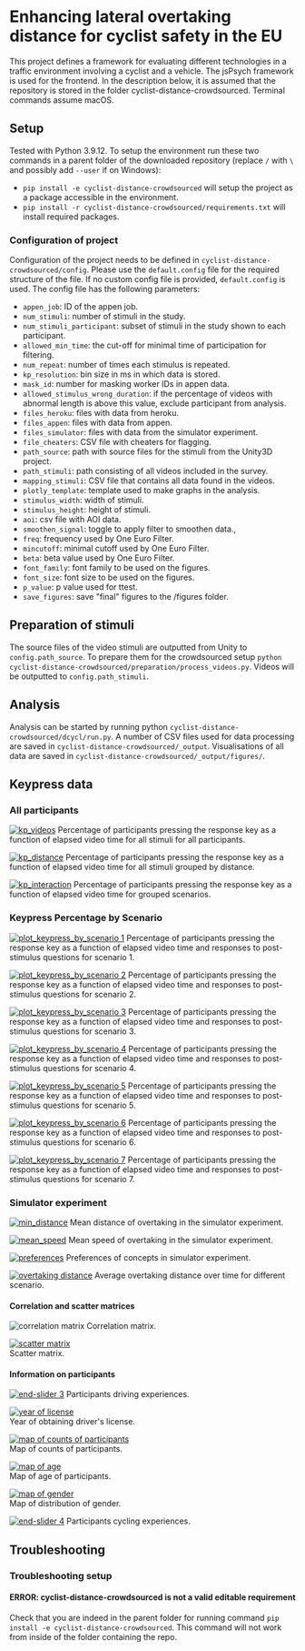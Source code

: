 # Enhancing lateral overtaking distance for cyclist safety in the EU
This project defines a framework for evaluating different technologies in a traffic environment involving a cyclist and a vehicle. The jsPsych framework is used for the frontend. In the description below, it is assumed that the repository is stored in the folder cyclist-distance-crowdsourced. Terminal commands assume macOS.

## Setup
Tested with Python 3.9.12. To setup the environment run these two commands in a parent folder of the downloaded repository (replace `/` with `\` and possibly add `--user` if on Windows):
- `pip install -e cyclist-distance-crowdsourced` will setup the project as a package accessible in the environment.
- `pip install -r cyclist-distance-crowdsourced/requirements.txt` will install required packages.

### Configuration of project
Configuration of the project needs to be defined in `cyclist-distance-crowdsourced/config`. Please use the `default.config` file for the required structure of the file. If no custom config file is provided, `default.config` is used. The config file has the following parameters:
* `appen_job`: ID of the appen job.
* `num_stimuli`: number of stimuli in the study.
* `num_stimuli_participant`: subset of stimuli in the study shown to each participant.
* `allowed_min_time`: the cut-off for minimal time of participation for filtering.
* `num_repeat`: number of times each stimulus is repeated.
* `kp_resolution`: bin size in ms in which data is stored.
* `mask_id`: number for masking worker IDs in appen data.
* `allowed_stimulus_wrong_duration`: if the percentage of videos with abnormal length is above this value, exclude participant from analysis.
* `files_heroku`: files with data from heroku.
* `files_appen`: files with data from appen.
* `files_simulator`: files with data from the simulator experiment.
* `file_cheaters`: CSV file with cheaters for flagging.
* `path_source`: path with source files for the stimuli from the Unity3D project.
* `path_stimuli`: path consisting of all videos included in the survey.
* `mapping_stimuli`: CSV file that contains all data found in the videos.
* `plotly_template`: template used to make graphs in the analysis.
* `stimulus_width`: width of stimuli.
* `stimulus_height`: height of stimuli.
* `aoi`: csv file with AOI data.
* `smoothen_signal`: toggle to apply filter to smoothen data.,
* `freq`: frequency used by One Euro Filter.
* `mincutoff`: minimal cutoff used by One Euro Filter.
* `beta`: beta value used by One Euro Filter.
* `font_family`: font family to be used on the figures.
* `font_size`: font size to be used on the figures.
* `p_value`: p value used for ttest.
* `save_figures`: save "final" figures to the /figures folder.

## Preparation of stimuli
The source files of the video stimuli are outputted from Unity to `config.path_source`. To prepare them for the crowdsourced setup `python cyclist-distance-crowdsourced/preparation/process_videos.py`. Videos will be outputted to `config.path_stimuli`.

## Analysis
Analysis can be started by running python `cyclist-distance-crowdsourced/dcycl/run.py`. A number of CSV files used for data processing are saved in `cyclist-distance-crowdsourced/_output`. Visualisations of all data are saved in `cyclist-distance-crowdsourced/_output/figures/`.

## Keypress data
### All participants
[![kp_videos](figures/kp_videos.png?raw=true)](https://htmlpreview.github.io/?https://github.com/gip58/cyclist-distance-crowdsourced/blob/main/figures/kp_videos.html)
Percentage of participants pressing the response key as a function of elapsed video time for all stimuli for all participants.

[![kp_distance](figures/kp_distance-0.8-1.6-2.4.png?raw=true)](https://htmlpreview.github.io/?https://github.com/gip58/cyclist-distance-crowdsourced/blob/main/figures/kp_distance-0.8-1.6-2.4)
Percentage of participants pressing the response key as a function of elapsed video time for all stimuli grouped by distance.

[![kp_interaction](figures/kp_interaction-bike_laser_projection-vertical_sign-road_markings-car_laser_projection-control-unprotected_cycling_path-no_road_mark.png?raw=true)](https://htmlpreview.github.io/?https://github.com/gip58/cyclist-distance-crowdsourced/blob/main/figures/kp_interaction-bike_laser_projection-vertical_sign-road_markings-car_laser_projection-control-unprotected_cycling_path-no_road_mark.html)
Percentage of participants pressing the response key as a function of elapsed video time for grouped scenarios.

### Keypress Percentage by Scenario
[![plot_keypress_by_scenario 1](figures/kp_videos_sliders_0,1,2.png?raw=true)](https://htmlpreview.github.io/?https://github.com/gip58/cyclist-distance-crowdsourced/blob/main/figures/kp_videos_sliders_0%2C1%2C2.html)
 Percentage of participants pressing the response key as a function of elapsed video time and responses to post-stimulus questions for scenario 1.

[![plot_keypress_by_scenario 2](figures/kp_videos_sliders_3,4,5.png?raw=true)](https://htmlpreview.github.io/?https://github.com/gip58/cyclist-distance-crowdsourced/blob/main/figures/kp_videos_sliders_3%2C4%2C5.html)
Percentage of participants pressing the response key as a function of elapsed video time and responses to post-stimulus questions for scenario 2.

[![plot_keypress_by_scenario 3](figures/kp_videos_sliders_6,7,8.png?raw=true)](https://htmlpreview.github.io/?https://github.com/gip58/cyclist-distance-crowdsourced/blob/main/figures/kp_videos_sliders_6%2C7%2C8.html)
Percentage of participants pressing the response key as a function of elapsed video time and responses to post-stimulus questions for scenario 3.

[![plot_keypress_by_scenario 4](figures/kp_videos_sliders_9,10,11.png?raw=true)](https://htmlpreview.github.io/?https://github.com/gip58/cyclist-distance-crowdsourced/blob/main/figures/kp_videos_sliders_9%2C10%2C11.html)
Percentage of participants pressing the response key as a function of elapsed video time and responses to post-stimulus questions for scenario 4.

[![plot_keypress_by_scenario 5](figures/kp_videos_sliders_12,13,14.png?raw=true)](https://htmlpreview.github.io/?https://github.com/gip58/cyclist-distance-crowdsourced/blob/main/figures/kp_videos_sliders_12%2C13%2C14.htmll)
Percentage of participants pressing the response key as a function of elapsed video time and responses to post-stimulus questions for scenario 5.

[![plot_keypress_by_scenario 6](figures/kp_videos_sliders_15,16,17.png?raw=true)](https://htmlpreview.github.io/?https://github.com/gip58/cyclist-distance-crowdsourced/blob/main/figures/kp_videos_sliders_15%2C16%2C17.html)
Percentage of participants pressing the response key as a function of elapsed video time and responses to post-stimulus questions for scenario 6.

[![plot_keypress_by_scenario 7](figures/kp_videos_sliders_18,19,20.png?raw=true)](https://htmlpreview.github.io/?https://github.com/gip58/cyclist-distance-crowdsourced/blob/main/figures/kp_videos_sliders_18%2C19%2C20.html)
Percentage of participants pressing the response key as a function of elapsed video time and responses to post-stimulus questions for scenario 7.

### Simulator experiment
[![min_distance](figures/min_distance.png?raw=true)](https://htmlpreview.github.io/?https://github.com/gip58/cyclist-distance-crowdsourced/blob/main/figures/min_distance.html)
Mean distance of overtaking in the simulator experiment.

[![mean_speed](figures/mean_speed.png?raw=true)](https://htmlpreview.github.io/?https://github.com/gip58/cyclist-distance-crowdsourced/blob/main/figures/mean_speed.html)
Mean speed of overtaking in the simulator experiment.

[![preferences](figures/preferences.png?raw=true)](https://htmlpreview.github.io/?https://github.com/gip58/cyclist-distance-crowdsourced/blob/main/figures/preferences.html)
Preferences of concepts in simulator experiment.

[![overtaking distance](figures/overtaking_distance.png?raw=true)](https://htmlpreview.github.io/?https://github.com/gip58/cyclist-distance-crowdsourced/blob/main/figures/overtaking_distance.html)
Average overtaking distance over time for different scenario.

#### Correlation and scatter matrices
![correlation matrix](https://github.com/gip58/cyclist-distance-crowdsourced/blob/main/figures/corr_matrix.jpg)
Correlation matrix.

[![scatter matrix](figures/scatter_matrix.png)](https://htmlpreview.github.io/?https://github.com/gip58/cyclist-distance-crowdsourced/blob/main/figures/scatter_matrix.html)  
Scatter matrix.

<!-- ## Area of Interest (AOI)
### For all participants
[![end-slider](figures/hist_end2-scenario_number-0.png?raw=true)](https://htmlpreview.github.io/?https://github.com/gip58/cyclist-distance-crowdsourced/blob/main/figures/hist_end2-scenario_number-0.html)
Participants end slider responses to which scenario was most helpful.

[![end-slider 2](figures/hist_end2-slider-0-0.png?raw=true)](https://htmlpreview.github.io/?https://htmlpreview.github.io/?https://github.com/gip58/cyclist-distance-crowdsourced/blob/main/figures/hist_end2-slider-0-0.html)
Participants end slider responses experienced to stress. -->

#### Information on participants
[![end-slider 3](figures/hist_driving_freq.png?raw=true)](https://htmlpreview.github.io/?https://github.com/gip58/cyclist-distance-crowdsourced/blob/main/figures/hist_driving_freq.html)
Participants driving experiences.

[![year of license](figures/map_year_license.png)](https://htmlpreview.github.io/?https://github.com/gip58/cyclist-distance-crowdsourced/blob/main/figures/map_year_license.html)  
Year of obtaining driver's license.

[![map of counts of participants](figures/map_counts.png)](https://htmlpreview.github.io/?https://github.com/gip58/cyclist-distance-crowdsourced/blob/main/figures/map_counts.html)  
Map of counts of participants.

[![map of age](figures/map_age.png)](https://htmlpreview.github.io/?https://github.com/gip58/cyclist-distance-crowdsourced/blob/main/figures/map_age.html)  
Map of age of participants.

[![map of gender](figures/map_gender.png)](https://htmlpreview.github.io/?https://github.com/gip58/cyclist-distance-crowdsourced/blob/main/figures/map_gender.html)  
Map of distribution of gender.

[![end-slider 4](figures/hist_cycling_freq.png?raw=true)](https://htmlpreview.github.io/?https://github.com/gip58/cyclist-distance-crowdsourced/blob/main/figures/hist_cycling_freq.html)
Participants cycling experiences.

## Troubleshooting
### Troubleshooting setup
#### ERROR: cyclist-distance-crowdsourced is not a valid editable requirement
Check that you are indeed in the parent folder for running command `pip install -e cyclist-distance-crowdsourced`. This command will not work from inside of the folder containing the repo.

